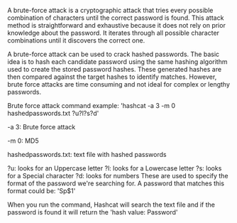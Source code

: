 A brute-force attack is a cryptographic attack that tries every possible combination of characters until the correct password is found. This attack method is straightforward and exhaustive because it does not rely on prior knowledge about the password. It iterates through all possible character combinations until it discovers the correct one.

A brute-force attack can be used to crack hashed passwords. The basic idea is to hash each candidate password using the same hashing algorithm used to create the stored password hashes. These generated hashes are then compared against the target hashes to identify matches. However, brute force attacks are time consuming and not ideal for complex or lengthy passwords.


Brute force attack command example: 'hashcat -a 3 -m 0 hashedpasswords.txt ?u?l?s?d'

-a 3: Brute force attack

-m 0: MD5

hashedpasswords.txt: text file with hashed passwords

?u: looks for an Uppercase letter
?l: looks for a Lowercase letter
?s: looks for a Special character
?d: looks for numbers
These are used to specify the format of the password we're searching for. A password that matches this format could be: 'Sp$1'

When you run the command, Hashcat will search the text file and if the password is found it will return the 'hash value: Password'
